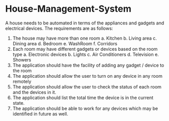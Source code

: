 # House-Management-System
A house needs to be automated in terms of the appliances and gadgets and electrical devices. 
The
requirements are as follows:
1. The house may have more than one room
a. Kitchen
b. Living area
c. Dining area
d. Bedroom
e. WashRoom
f. Corridors
2. Each room may have different gadgets or devices based on the room type
a. Electronic devices
b. Lights
c. Air Conditioners
d. Television
e. Showers
3. The application should have the facility of adding any gadget / device to the room
4. The application should allow the user to turn on any device in any room remotely
5. The application should allow the user to check the status of each room and the devices in it.
6. The application should list the total time the device is in the current state.
7. The application should be able to work for any devices which may be identified in future as well.
